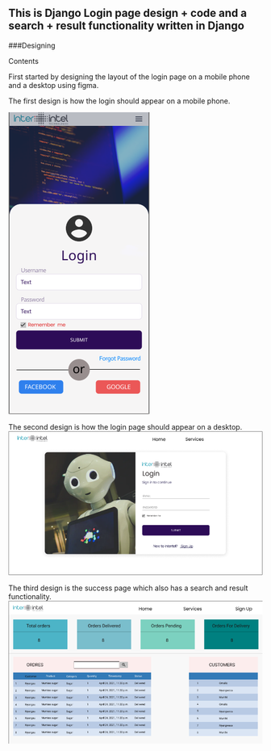 ## This is Django Login page design + code and a search + result  functionality written in Django
###Designing

Contents


First started by designing the layout of the login page on a mobile phone and a desktop using figma.
 
The first design is how the login should appear on a mobile phone.

![mobile login page design](https://raw.githubusercontent.com/MutwiriFrank/interintel/master/images/mobile%20logn%20design.PNG)

The second design is how the login page should appear on a desktop.
![Desktop login page design](https://raw.githubusercontent.com/MutwiriFrank/interintel/master/images/desktop%20login%20design.PNG)

The third design is the success page which also  has a search and result functionality.
![Search and result page design](https://raw.githubusercontent.com/MutwiriFrank/interintel/master/images/orders_home.PNG)